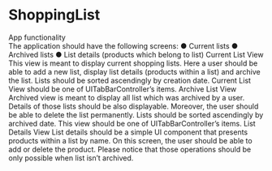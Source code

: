 # ShoppingList

App functionality<br>
The application should have the following screens:
● Current lists
● Archived lists
● List details (products which belong to list)
Current List View
This view is meant to display current shopping lists. Here a user should be able to add a new list, display list details (products within a list) and archive the list. Lists should be sorted ascendingly by creation date. Current List View should be one of UITabBarController’s items.
Archive List View
Archived view is meant to display all list which was archived by a user. Details of those lists should be also displayable. Moreover, the user should be able to delete the list permanently. Lists should be sorted ascendingly by archived date. This view should be one of UITabBarController’s items.
List Details View
List details should be a simple UI component that presents products within a list by name. On this screen, the user should be able to add or delete the product. Please notice that those operations should be only possible when list isn’t archived.
